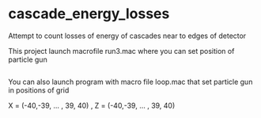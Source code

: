 # cascade_energy_losses
Attempt to count losses of energy of cascades near to edges of detector

This project launch macrofile run3.mac where you can set position of particle gun


```

```

You can also launch program with macro file loop.mac that set particle gun in positions of grid 
            
X = (-40,-39, ... , 39, 40)  ,  Z = (-40,-39, ... , 39, 40)
